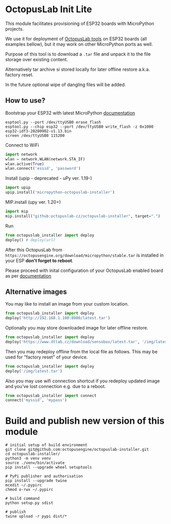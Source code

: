 # OctopusLab Init Lite

This module facilitates provisioning of ESP32 boards with MicroPython projects.

We use it for deployment of [OctopusLab tools](https://docs.octopuslab.cz/) on ESP32 boards (all examples bellow), but it may work on other MicroPython ports as well.

Purpose of this tool is to download a `.tar` file and unpack it to the file storage over existing content.

Alternatively tar archive si stored locally for later offline restore a.k.a. factory reset.

In the future optional wipe of dangling files will be added.

## How to use?

Bootstrap your ESP32 with latest MicroPython [documentation](https://docs.micropython.org/en/latest/esp32/tutorial/intro.html#esp32-intro)

```
esptool.py --port /dev/ttyUSB0 erase_flash
esptool.py --chip esp32 --port /dev/ttyUSB0 write_flash -z 0x1000 esp32-idf3-20200902-v1.13.bin
screen /dev/ttyUSB0 115200
```

Connect to WiFi
```Python
import network
wlan = network.WLAN(network.STA_IF)
wlan.active(True)
wlan.connect('essid', 'password')
```

Install (upip - deprecated - uPy ver. 1.19-)
```Python
import upip
upip.install('micropython-octopuslab-installer')
```


MIP.install (upy ver. 1.20+)

```Python
import mip
mip.install("github:octopuslab-cz/octopuslab-installer", target=".")
```


Run
```Python
from octopuslab_installer import deploy
deploy() # deploy(url)
```

After this OctopusLab from `https://octopusengine.org/download/micropython/stable.tar` is installed in your ESP **don't forget to reboot**.

Please proceed with inital configuration of your OctopusLab enabled board as per [documentation](https://docs.octopuslab.cz/install/#setup-nastaveni-systemu)

## Alternative images

You may like to install an image from your custom location.

```Python
from octopuslab_installer import deploy
deploy('http://192.168.1.100:8000/latest.tar')
```

Optionally you may store downloaded image for later offline restore.

```Python
from octopuslab_installer import deploy
deploy('https://www.dtlab.cz/download/sensobox/latest.tar', '/img/latest.tar')
```

Then you may redeploy offline from the local file as follows. This may be used for "factory reset" of your device.

```Python
from octopuslab_installer import deploy
deploy('/img/latest.tar')
```

Also you may use wifi connection shortcut if you redeploy updated image and you've lost connection e.g. due to a reboot.

```Python
from octopuslab_installer import connect
connect('myssid', 'mypass')
```

# Build and publish new version of this module

```
# initial setup of build environment
git clone git@github.com:octopusengine/octopuslab-installer.git
cd octopuslab-installer/
python3 -m venv venv
source ./venv/bin/activate
pip install --upgrade wheel setuptools

# PyPi publisher and authorisation
pip install --upgrade twine
mcedit ~/.pypirc
chmod o-rwx ~/.pypirc

# build command
python setup.py sdist

# publish
twine upload -r pypi dist/*
```

